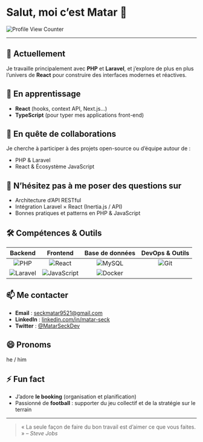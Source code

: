 # Salut, moi c’est Matar 👋

![Profile View Counter](https://komarev.com/ghpvc/?username=tonusername&style=flat-square)

---

## 🔭 Actuellement
Je travaille principalement avec **PHP** et **Laravel**, et j’explore de plus en plus l’univers de **React** pour construire des interfaces modernes et réactives.

## 🌱 En apprentissage
- **React** (hooks, context API, Next.js…)  
- **TypeScript** (pour typer mes applications front-end)

## 👯 En quête de collaborations
Je cherche à participer à des projets open-source ou d’équipe autour de :
- PHP & Laravel  
- React & Écosystème JavaScript

## 💬 N’hésitez pas à me poser des questions sur
- Architecture d’API RESTful  
- Intégration Laravel × React (Inertia.js / API)  
- Bonnes pratiques et patterns en PHP & JavaScript

## 🛠️ Compétences & Outils
| Backend                     | Frontend                  | Base de données     | DevOps & Outils       |
| :-------------------------: | :-----------------------: | :-----------------: | :-------------------: |
| ![PHP](https://img.shields.io/badge/PHP-8.3-blue) | ![React](https://img.shields.io/badge/React-18-61DAFB) | ![MySQL](https://img.shields.io/badge/MySQL-5.7-%2300f) | ![Git](https://img.shields.io/badge/Git-F05032) |
| ![Laravel](https://img.shields.io/badge/Laravel-12-red) | ![JavaScript](https://img.shields.io/badge/JS-ES6-yellow)  | ![Docker](https://img.shields.io/badge/Docker-24-blue) |

## 📫 Me contacter
- **Email** : seckmatar9521@gmail.com  
- **LinkedIn** : [linkedin.com/in/matar-seck](https://linkedin.com/in/matar-seck)  
- **Twitter** : [@MatarSeckDev](https://twitter.com/NdiagaMatarSeck)

## 😄 Pronoms
he / him

## ⚡ Fun fact
- J’adore **le booking** (organisation et planification)  
- Passionné de **football** : supporter du jeu collectif et de la stratégie sur le terrain  

---

> « La seule façon de faire du bon travail est d’aimer ce que vous faites. » – *Steve Jobs*
